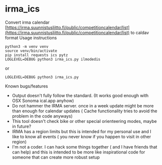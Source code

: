 # irma_ics
Convert irma calendar [https://irma.suunnistusliitto.fi/public/competitioncalendar/list](https://irma.suunnistusliitto.fi/public/competitioncalendar/list)  to caldav format 
Usage instructions

    python3 -m venv venv
    source venv/bin/activate
    pip install requests ics pytz
    LOGLEVEL=DEBUG python3 irma_ics.py ilmodedis
  or
  
    LOGLEVEL=DEBUG python3 irma_ics.py  

Known bugs/features
  - Output doesn't fully follow the standard. (It works good enough with OSX Sonoma ical.app anyhow)
  - Do not hammer the IRMA server. once in a week update might be more than enough for calendar updates ( Cache functionality tries to avoid the problem in the code anyways)
  - This tool doesn't check bike or other special orienteering modes, maybe in future?
  - IRMA has a region limits but this is intended for my personal use and I like to know all events ( you never know if you happen to visit in  other region)
  - I'm not a coder. I can hack some things together ( and I have friends that can help)  and this is intended to be more like inspirational code for someone that can create more robust setup  
